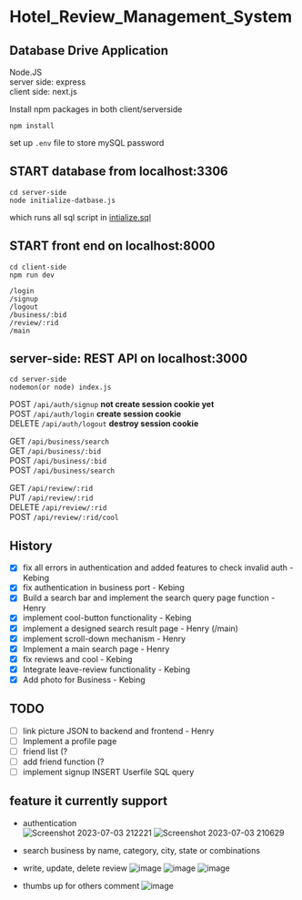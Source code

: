 # Hotel_Review_Management_System
## Database Drive Application
Node.JS  
server side: express  
client side: next.js  

Install npm packages in both client/serverside
```
npm install
```
set up ```.env``` file to store mySQL password

## START database from localhost:3306
```
cd server-side
node initialize-datbase.js
```
which runs all sql script in 
[intialize.sql](SQL-query/initialize.sql)

## START front end on localhost:8000
```
cd client-side
npm run dev
```
```
/login
/signup
/logout
/business/:bid
/review/:rid
/main
```

## server-side: REST API on localhost:3000
```
cd server-side
nodemon(or node) index.js
```

POST ```/api/auth/signup```  **not create session cookie yet**  
POST ```/api/auth/login```   **create session cookie**  
DELETE ```/api/auth/logout``` **destroy session cookie**   

GET ```/api/business/search```  
GET ```/api/business/:bid```  
POST ```/api/business/:bid```  
POST ```/api/business/search```  


GET ```/api/review/:rid```  
PUT ```/api/review/:rid```  
DELETE ```/api/review/:rid```  
POST ```/api/review/:rid/cool```  

## History
- [x] fix all errors in authentication and added features to check invalid auth - Kebing  
- [x] fix authentication in business port - Kebing
- [x] Build a search bar and implement the search query page function - Henry
- [x] implement cool-button functionality - Kebing
- [x] implement a designed search result page - Henry (/main)
- [x] implement scroll-down mechanism - Henry
- [x] Implement a main search page - Henry
- [x] fix reviews and cool - Kebing
- [x] Integrate leave-review functionality - Kebing
- [x] Add photo for Business - Kebing

## TODO
- [ ] link picture JSON to backend and frontend - Henry
- [ ] Implement a profile page
- [ ] friend list (?
- [ ] add friend function (?
- [ ] implement signup INSERT Userfile SQL query

## feature it currently support
- authentication  
  ![Screenshot 2023-07-03 212221](https://github.com/AEsir777/Review_Mangement_System/assets/77596290/f33d4520-eb99-484a-970b-8973a0ef9766)
  ![Screenshot 2023-07-03 210629](https://github.com/AEsir777/Review_Mangement_System/assets/77596290/a4c74865-d7d4-4597-b4c6-3e3f15bbf43c)

- search business by name, category, city, state or combinations
- write, update, delete review
![image](https://github.com/AEsir777/Review_Mangement_System/assets/77596290/53a2974e-3084-4024-a9c1-d7e945761418)
![image](https://github.com/AEsir777/Review_Mangement_System/assets/77596290/2cb47e8e-f15a-4c55-9317-1edd9767ef9d)
![image](https://github.com/AEsir777/Review_Mangement_System/assets/77596290/70ffe1c2-4e02-4912-b72a-72c71452e587)

- thumbs up for others comment
![image](https://github.com/AEsir777/Review_Mangement_System/assets/77596290/815c484e-184c-4902-bd1e-179de1696bda)




